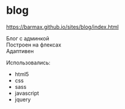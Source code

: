 # blog
https://barmax.github.io/sites/blog/index.html

Блог с админкой </br>
Построен на флексах </br> 
Адаптивен </br>

Использовались:
- html5
- css
- sass
- javascript
- jquery
